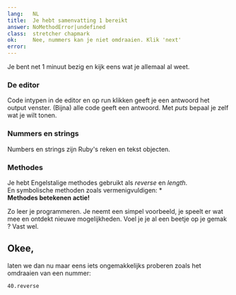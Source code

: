 ```yaml
---
lang:   NL
title:  Je hebt samenvatting 1 bereikt
answer: NoMethodError|undefined
class:  stretcher chapmark
ok:     Nee, nummers kan je niet omdraaien. Klik 'next'
error:  
---
```


Je bent net 1 minuut bezig en kijk eens wat je allemaal al weet.

### De editor
Code intypen in de editor en op run klikken geeft je een antwoord het output
venster. (Bijna) alle code geeft een antwoord. Met _puts_ bepaal je zelf wat
je wilt tonen.

### Nummers en strings
Numbers en strings zijn Ruby's reken en tekst objecten.

### Methodes
Je hebt Engelstalige methodes gebruikt als _reverse_ en _length_.  
En symbolische methoden zoals vermenigvuldigen: \*  
__Methodes betekenen actie!__


Zo leer je programmeren. Je neemt een simpel voorbeeld, je speelt
er wat mee en ontdekt nieuwe mogelijkheden.
Voel je je al een beetje op je gemak ? Vast wel.

## Okee,
laten we dan nu maar eens iets ongemakkelijks proberen zoals het omdraaien
van een nummer:

    40.reverse
